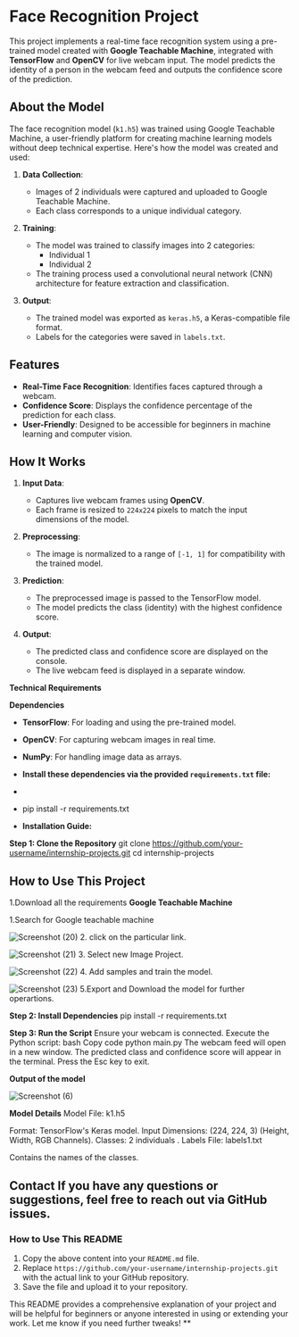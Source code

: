 # Face Recognition Project

This project implements a real-time face recognition system using a pre-trained model created with **Google Teachable Machine**, integrated with **TensorFlow** and **OpenCV** for live webcam input. The model predicts the identity of a person in the webcam feed and outputs the confidence score of the prediction.

## **About the Model**

The face recognition model (`k1.h5`) was trained using Google Teachable Machine, a user-friendly platform for creating machine learning models without deep technical expertise. Here's how the model was created and used:

1. **Data Collection**:
   - Images of 2 individuals  were captured and uploaded to Google Teachable Machine.
   - Each class corresponds to a unique individual category.

2. **Training**:
   - The model was trained to classify images into 2 categories:
     - Individual 1
     - Individual 2
   - The training process used a convolutional neural network (CNN) architecture for feature extraction and classification.
     

3. **Output**:
   - The trained model was exported as `keras.h5`, a Keras-compatible file format.
   - Labels for the categories were saved in `labels.txt`.

## **Features**
- **Real-Time Face Recognition**: Identifies faces captured through a webcam.
- **Confidence Score**: Displays the confidence percentage of the prediction for each class.
- **User-Friendly**: Designed to be accessible for beginners in machine learning and computer vision.


## **How It Works**

1. **Input Data**:
   - Captures live webcam frames using **OpenCV**.
   - Each frame is resized to `224x224` pixels to match the input dimensions of the model.

2. **Preprocessing**:
   - The image is normalized to a range of `[-1, 1]` for compatibility with the trained model.

3. **Prediction**:
   - The preprocessed image is passed to the TensorFlow model.
   - The model predicts the class (identity) with the highest confidence score.

4. **Output**:
   - The predicted class and confidence score are displayed on the console.
   - The live webcam feed is displayed in a separate window.

**Technical Requirements**

 **Dependencies**
- **TensorFlow**: For loading and using the pre-trained model.
- **OpenCV**: For capturing webcam images in real time.
- **NumPy**: For handling image data as arrays.
  
- **Install these dependencies via the provided `requirements.txt` file:**
- ```bash
- pip install -r requirements.txt

- **Installation Guide:**

**Step 1: Clone the Repository**
git clone https://github.com/your-username/internship-projects.git
cd internship-projects

## How to Use This Project
1.Download all the requirements
**Google Teachable Machine**

1.Search for Google teachable machine

![Screenshot (20)](https://github.com/user-attachments/assets/6828381b-0160-4959-93e8-a6cbbf42d98a)
2. click on the particular link.

![Screenshot (21)](https://github.com/user-attachments/assets/c3e1fcdd-12f4-46e6-beb6-e9e88c2540d8)
3. Select new Image Project.

![Screenshot (22)](https://github.com/user-attachments/assets/c92d6321-aebe-4fcd-ad2f-f3109661f336)
4. Add samples and train the model.

![Screenshot (23)](https://github.com/user-attachments/assets/7437bcd4-3d88-4daa-ae33-d69b1922f314)
5.Export and Download the model for further operartions.

**Step 2: Install Dependencies**
pip install -r requirements.txt

**Step 3: Run the Script**
Ensure your webcam is connected.
Execute the Python script:
bash
Copy code
python main.py
The webcam feed will open in a new window. The predicted class and confidence score will appear in the terminal.
Press the Esc key to exit.

**Output of the model**

![Screenshot (6)](https://github.com/user-attachments/assets/1e2347e8-d6db-4d36-b60d-96c04813c7b0)

**Model Details**
Model File: k1.h5

Format: TensorFlow's Keras model.
Input Dimensions: (224, 224, 3) (Height, Width, RGB Channels).
Classes: 2  individuals .
Labels File: labels1.txt

Contains the names of the classes.

**Contact**
If you have any questions or suggestions, feel free to reach out via GitHub issues.
---

### **How to Use This README**

1. Copy the above content into your `README.md` file.
2. Replace `https://github.com/your-username/internship-projects.git` with the actual link to your GitHub repository.
3. Save the file and upload it to your repository.

This README provides a comprehensive explanation of your project and will be helpful for beginners or anyone interested in using or extending your work. Let me know if you need further tweaks!
**
  


